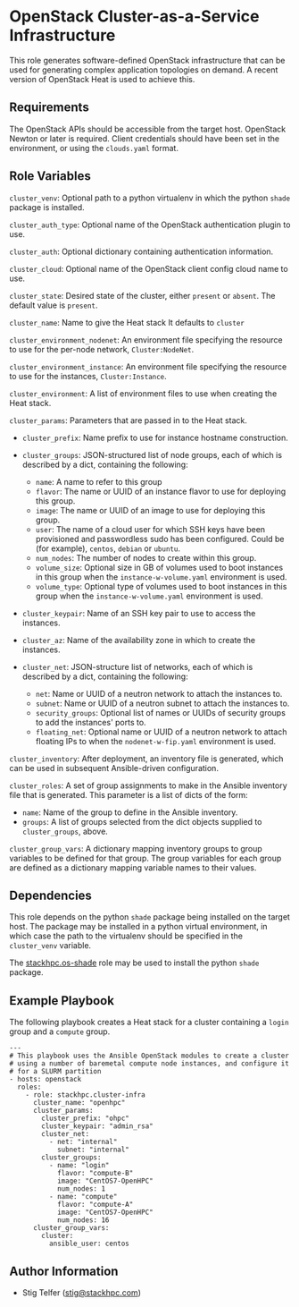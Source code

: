 OpenStack Cluster-as-a-Service Infrastructure
=============================================

This role generates software-defined OpenStack infrastructure that can
be used for generating complex application topologies on demand.
A recent version of OpenStack Heat is used to achieve this.

Requirements
------------

The OpenStack APIs should be accessible from the target host.  OpenStack
Newton or later is required.  Client credentials should have been set
in the environment, or using the `clouds.yaml` format.

Role Variables
--------------

`cluster_venv`: Optional path to a python virtualenv in which the python
`shade` package is installed.

`cluster_auth_type`: Optional name of the OpenStack authentication plugin to
use.

`cluster_auth`: Optional dictionary containing authentication information.

`cluster_cloud`: Optional name of the OpenStack client config cloud name to use.

`cluster_state`: Desired state of the cluster, either `present` or `absent`.
The default value is `present`.

`cluster_name`: Name to give the Heat stack
It defaults to `cluster`

`cluster_environment_nodenet`: An environment file specifying the resource to
use for the per-node network, `Cluster:NodeNet`.

`cluster_environment_instance`: An environment file specifying the resource to
use for the instances, `Cluster:Instance`.

`cluster_environment`: A list of environment files to use when creating the
Heat stack.

`cluster_params`: Parameters that are passed in to the Heat stack.

  * `cluster_prefix`: Name prefix to use for instance hostname construction.

  * `cluster_groups`: JSON-structured list of node groups, each of which is
     described by a dict, containing the following:

    * `name`: A name to refer to this group
    * `flavor`: The name or UUID of an instance flavor to use for deploying this group.
    * `image`: The name or UUID of an image to use for deploying this group.
    * `user`: The name of a cloud user for which SSH keys have been provisioned and
      passwordless sudo has been configured.  Could be (for example), `centos`, `debian`
      or `ubuntu`.
    * `num_nodes`: The number of nodes to create within this group.
    * `volume_size`: Optional size in GB of volumes used to boot instances in
      this group when the `instance-w-volume.yaml` environment is used.
    * `volume_type`: Optional type of volumes used to boot instances in this
      group when the `instance-w-volume.yaml` environment is used.

  * `cluster_keypair`: Name of an SSH key pair to use to access the instances.

  * `cluster_az`: Name of the availability zone in which to create the
    instances.

  * `cluster_net`: JSON-structure list of networks, each of which is described
    by a dict, containing the following:

    * `net`: Name or UUID of a neutron network to attach the instances to.
    * `subnet`: Name or UUID of a neutron subnet to attach the instances to.
    * `security_groups`: Optional list of names or UUIDs of security groups to
      add the instances' ports to.
    * `floating_net`: Optional name or UUID of a neutron network to attach
      floating IPs to when the `nodenet-w-fip.yaml` environment is used.

`cluster_inventory`: After deployment, an inventory file is generated,
which can be used in subsequent Ansible-driven configuration.

`cluster_roles`: A set of group assignments to make in the Ansible inventory file
that is generated.  This parameter is a list of dicts of the form:

  * `name`: Name of the group to define in the Ansible inventory.
  * `groups`: A list of groups selected from the dict objects supplied to `cluster_groups`, above.

`cluster_group_vars`: A dictionary mapping inventory groups to group variables
to be defined for that group. The group variables for each group are defined as
a dictionary mapping variable names to their values.

Dependencies
------------

This role depends on the python `shade` package being installed on the target
host. The package may be installed in a python virtual environment, in which
case the path to the virtualenv should be specified in the `cluster_venv`
variable.

The [stackhpc.os-shade](https://galaxy.ansible.com/stackhpc/os-shade/) role may
be used to install the python `shade` package.

Example Playbook
----------------

The following playbook creates a Heat stack for a cluster containing a `login`
group and a `compute` group.

    ---
    # This playbook uses the Ansible OpenStack modules to create a cluster
    # using a number of baremetal compute node instances, and configure it
    # for a SLURM partition
    - hosts: openstack
      roles:
        - role: stackhpc.cluster-infra
          cluster_name: "openhpc"
          cluster_params:
            cluster_prefix: "ohpc"
            cluster_keypair: "admin_rsa"
            cluster_net:
              - net: "internal"
                subnet: "internal"
            cluster_groups:
              - name: "login"
                flavor: "compute-B"
                image: "CentOS7-OpenHPC"
                num_nodes: 1
              - name: "compute"
                flavor: "compute-A"
                image: "CentOS7-OpenHPC"
                num_nodes: 16
          cluster_group_vars:
            cluster:
              ansible_user: centos

Author Information
------------------

- Stig Telfer (<stig@stackhpc.com>)
